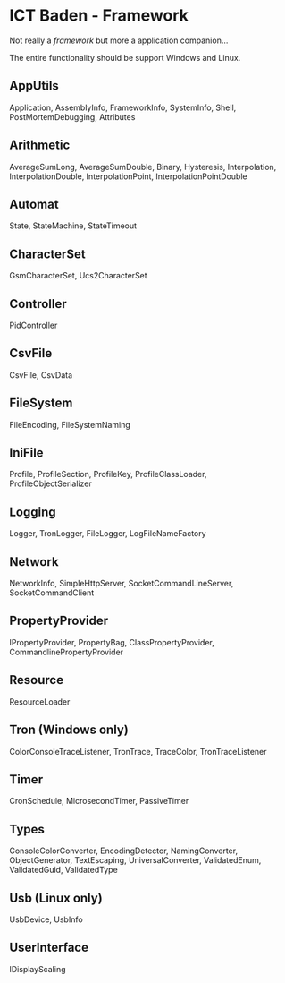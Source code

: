 
# ICT Baden - Framework

Not really a *framework* but more a application companion...

The entire functionality should be support Windows and Linux.

## AppUtils
Application,
AssemblyInfo,
FrameworkInfo,
SystemInfo,
Shell,
PostMortemDebugging,
Attributes

## Arithmetic
AverageSumLong, AverageSumDouble,
Binary,
Hysteresis,
Interpolation, InterpolationDouble, InterpolationPoint, InterpolationPointDouble

## Automat
State, StateMachine, StateTimeout

## CharacterSet
GsmCharacterSet, Ucs2CharacterSet

## Controller
PidController

## CsvFile
CsvFile, CsvData

## FileSystem
FileEncoding, FileSystemNaming

## IniFile
Profile, ProfileSection, ProfileKey, ProfileClassLoader, ProfileObjectSerializer 

## Logging
Logger, TronLogger, FileLogger, LogFileNameFactory

## Network
NetworkInfo, SimpleHttpServer, SocketCommandLineServer, SocketCommandClient 

## PropertyProvider
IPropertyProvider, PropertyBag, ClassPropertyProvider, CommandlinePropertyProvider

## Resource
ResourceLoader

## Tron (Windows only)
ColorConsoleTraceListener, TronTrace, TraceColor, TronTraceListener

## Timer
CronSchedule, MicrosecondTimer, PassiveTimer

## Types
ConsoleColorConverter, EncodingDetector, NamingConverter, ObjectGenerator, TextEscaping, UniversalConverter,
ValidatedEnum, ValidatedGuid, ValidatedType

## Usb (Linux only)
UsbDevice, UsbInfo

## UserInterface
IDisplayScaling
